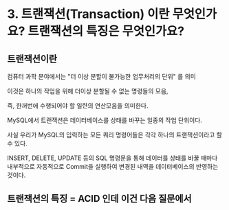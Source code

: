 # 3. 트랜잭션(Transaction) 이란 무엇인가요? 트랜잭션의 특징은 무엇인가요?

## 트랜잭션이란

컴퓨터 과학 분야에서는 "더 이상 분할이 불가능한 업무처리의 단위" 를 의미

이것은 하나의 작업을 위해 더이상 분할될 수 없는 명령들의 모음,

즉, 한꺼번에 수행되어야 할 일련의 연산모음을 의미한다.

MySQL에서 트랜잭션은 데이터베이스를 상태를 바꾸는 일종의 작업 단위이다.

사실 우리가 MySQL의 입력하는 모든 쿼리 명령어들은 각각 하나의 트랜잭션이라고 할 수 있다.

INSERT, DELETE, UPDATE 등의 SQL 명령문을 통해 데이터를 상태를 바꿀 때마다 내부적으로 자동적으로 Commit을 실행하여 변경된 내역을 데이터베이스의 반영하는 것이다.

## 트랜잭션의 특징 = ACID 인데 이건 다음 질문에서
